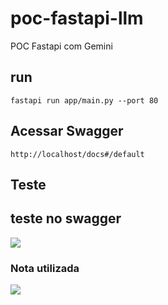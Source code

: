 # poc-fastapi-llm
POC Fastapi com Gemini

## run

```
fastapi run app/main.py --port 80
```

## Acessar Swagger

```
http://localhost/docs#/default
```

## Teste

## teste no swagger

![](notas/teste.PNG)

### Nota utilizada

![](notas/teste.PNG)